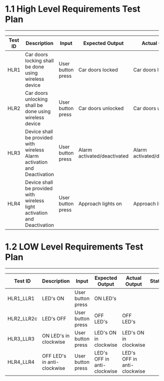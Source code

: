 # 1.1 High Level Requirements Test Plan
---

|Test ID | Description | Input | Expected Output | Actual Output | Status|
| -------- | ------------- | ---------------------- | -------------- | ---------- | -------------- |
| HLR1 | Car doors locking shall be done using wireless device| User button press | Car doors locked | Car doors locked | Implemented |
| HLR2 | Car doors unlocking shall be done using wireless device | User button press | Car doors unlocked | Car doors unlocked | Implemented |
| HLR3 | Device shall be provided with wireless Alarm activation and Deactivation | User button press | Alarm activated/deactivated | Alarm activated/deactivated | Implemented |
| HLR4 | Device shall be provided with wireless light activation and Deactivation | User button press | Approach lights on | Approach lights on | Implemented |


# 1.2 LOW Level Requirements Test Plan
---

|Test ID | Description | Input | Expected Output | Actual Output | Status|
| -------- | ------------- | ---------------------- | -------------- | ---------- | -------------- |
| HLR1_LLR1 | LED's ON | User button press | ON LED's | |
| HLR2_LLR2c| LED's OFF | User button press | OFF LED's |  OFF LED's |  |
| HLR3_LLR3 | ON LED's in clockwise | User button press | LED's ON in clockwise | LED's ON in clockwise | |
| HLR4_LLR4 | OFF LED's in anti-clockwise | User button press | LED's OFF in anti-clockwise | LED's OFF in anti-clockwise |  |




